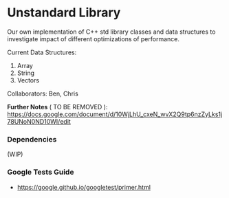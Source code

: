 # Unstandard Library

Our own implementation of C++ std library classes and data structures to investigate impact of different optimizations of performance.

Current Data Structures:
1. Array
2. String
3. Vectors

Collaborators: Ben, Chris

**Further Notes** ( TO BE REMOVED ): https://docs.google.com/document/d/10WjLhU_cxeN_wvX2Q9tp6nzZyLks1j78UNoN0ND10WI/edit


### Dependencies

(WIP)


### Google Tests Guide

- https://google.github.io/googletest/primer.html
